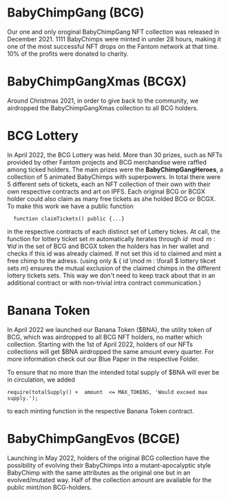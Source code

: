# BabyChimpGang (BCG)

Our one and only oroginal BabyChimpGang NFT collection was released in December 2021. 1111 BabyChimps were minted in under 28 hours, making it one of the most successful NFT drops on the Fantom network at that time. 10% of the profits were donated to charity.

# BabyChimpGangXmas (BCGX)

Around Christmas 2021, in order to give back to the community, we airdropped the BabyChimpGangXmas collection to all BCG holders. 

# BCG Lottery
In April 2022, the BCG Lottery was held. More than 30 prizes, such as NFTs provided by other Fantom projects and BCG merchandise were raffled among ticked holders. The main prizes were the **BabyChimpGangHeroes**, a collection of 5 animated BabyChimps with superpowers. In total there were 5 different sets of tickets, each an NFT collection of their own with their own respective contracts and art on IPFS. Each original BCG or BCGX holder could also claim as many free tickets as she holded BCG or BCGX.
To make this work we have a public function 
```solidity
  function claimTickets() public {...}
````
in the respective contracts of each distinct set of Lottery tickes. 
At call, the function for lottery ticket set $m$ automatically iterates through $id \mod m : \forall id$ in the set of BCG and BCGX token the holders has in her wallet and checks if this id was already claimed. If not set this id to claimed and mint a free chimp to the adress. 
(using only & \{ id \mod m : \forall $ lottery tikcet sets $m \}$ ensures the mutual exclusion of the claimed chimps in the different lottery tickets sets. This way we don't need to keep track about that in an additional contract or with non-trivial intra contract communication.)

# Banana Token
In April 2022 we launched our Banana Token ($BNA), the utility token of BCG, which was airdropped to all BCG NFT holders, no matter which collection. Starting with the 1st of April 2022, holders of our NFTs collections will get $BNA airdropped the same amount every quarter. For more information check out  our Blue Paper in the respective Folder.

To ensure that no more than the intended total supply of $BNA will ever be in circulation, we added 
```solidity
require(totalSupply() +  amount  <= MAX_TOKENS, 'Would exceed max supply.');
```
to each minting function in the respective Banana Token contract.


# BabyChimpGangEvos (BCGE)
Launching in May 2022, holders of the original BCG collection have the possibility of evolving their BabyChimps into a mutant-apocalyptic style BabyChimp with the same attributes as the original one but in an evolved/mutated way. Half of the collection amount are available for the public mint/non BCG-holders. 


